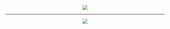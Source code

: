 <p align="center">
  <img src="https://github-readme-stats.vercel.app/api?username=eujoy&theme=highcontrast&show_icons=true&include_all_commits=true&rank_icon=github"/>
</p>

----

<p align="center">
  <img src="https://github-readme-stats.vercel.app/api/top-langs/?username=eujoy&theme=highcontrast"/>
</p>
